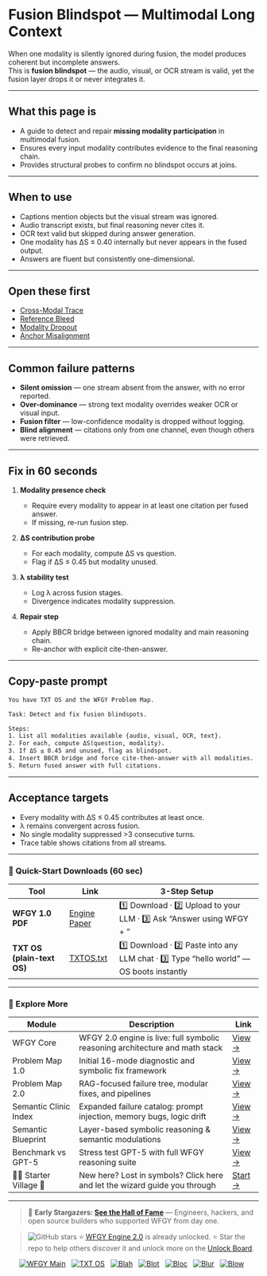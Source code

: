 # Fusion Blindspot — Multimodal Long Context

When one modality is silently ignored during fusion, the model produces coherent but incomplete answers.  
This is **fusion blindspot** — the audio, visual, or OCR stream is valid, yet the fusion layer drops it or never integrates it.

---

## What this page is
- A guide to detect and repair **missing modality participation** in multimodal fusion.  
- Ensures every input modality contributes evidence to the final reasoning chain.  
- Provides structural probes to confirm no blindspot occurs at joins.

---

## When to use
- Captions mention objects but the visual stream was ignored.  
- Audio transcript exists, but final reasoning never cites it.  
- OCR text valid but skipped during answer generation.  
- One modality has ΔS ≤ 0.40 internally but never appears in the fused output.  
- Answers are fluent but consistently one-dimensional.

---

## Open these first
- [Cross-Modal Trace](https://github.com/onestardao/WFGY/blob/main/ProblemMap/GlobalFixMap/Multimodal_LongContext/cross-modal-trace.md)  
- [Reference Bleed](https://github.com/onestardao/WFGY/blob/main/ProblemMap/GlobalFixMap/Multimodal_LongContext/reference-bleed.md)  
- [Modality Dropout](https://github.com/onestardao/WFGY/blob/main/ProblemMap/GlobalFixMap/Multimodal_LongContext/modality-dropout.md)  
- [Anchor Misalignment](https://github.com/onestardao/WFGY/blob/main/ProblemMap/GlobalFixMap/Multimodal_LongContext/anchor-misalignment.md)  

---

## Common failure patterns
- **Silent omission** — one stream absent from the answer, with no error reported.  
- **Over-dominance** — strong text modality overrides weaker OCR or visual input.  
- **Fusion filter** — low-confidence modality is dropped without logging.  
- **Blind alignment** — citations only from one channel, even though others were retrieved.

---

## Fix in 60 seconds
1. **Modality presence check**  
   - Require every modality to appear in at least one citation per fused answer.  
   - If missing, re-run fusion step.

2. **ΔS contribution probe**  
   - For each modality, compute ΔS vs question.  
   - Flag if ΔS ≤ 0.45 but modality unused.

3. **λ stability test**  
   - Log λ across fusion stages.  
   - Divergence indicates modality suppression.

4. **Repair step**  
   - Apply BBCR bridge between ignored modality and main reasoning chain.  
   - Re-anchor with explicit cite-then-answer.

---

## Copy-paste prompt

```txt
You have TXT OS and the WFGY Problem Map.

Task: Detect and fix fusion blindspots.

Steps:
1. List all modalities available {audio, visual, OCR, text}.
2. For each, compute ΔS(question, modality).
3. If ΔS ≤ 0.45 and unused, flag as blindspot.
4. Insert BBCR bridge and force cite-then-answer with all modalities.
5. Return fused answer with full citations.
````

---

## Acceptance targets

* Every modality with ΔS ≤ 0.45 contributes at least once.
* λ remains convergent across fusion.
* No single modality suppressed >3 consecutive turns.
* Trace table shows citations from all streams.

---

### 🔗 Quick-Start Downloads (60 sec)

| Tool                       | Link                                                                                                                                       | 3-Step Setup                                                                             |
| -------------------------- | ------------------------------------------------------------------------------------------------------------------------------------------ | ---------------------------------------------------------------------------------------- |
| **WFGY 1.0 PDF**           | [Engine Paper](https://github.com/onestardao/WFGY/blob/main/I_am_not_lizardman/WFGY_All_Principles_Return_to_One_v1.0_PSBigBig_Public.pdf) | 1️⃣ Download · 2️⃣ Upload to your LLM · 3️⃣ Ask “Answer using WFGY + <your question>”    |
| **TXT OS (plain-text OS)** | [TXTOS.txt](https://github.com/onestardao/WFGY/blob/main/OS/TXTOS.txt)                                                                     | 1️⃣ Download · 2️⃣ Paste into any LLM chat · 3️⃣ Type “hello world” — OS boots instantly |

---

### 🧭 Explore More

| Module                   | Description                                                                  | Link                                                                                               |
| ------------------------ | ---------------------------------------------------------------------------- | -------------------------------------------------------------------------------------------------- |
| WFGY Core                | WFGY 2.0 engine is live: full symbolic reasoning architecture and math stack | [View →](https://github.com/onestardao/WFGY/tree/main/core/README.md)                              |
| Problem Map 1.0          | Initial 16-mode diagnostic and symbolic fix framework                        | [View →](https://github.com/onestardao/WFGY/tree/main/ProblemMap/README.md)                        |
| Problem Map 2.0          | RAG-focused failure tree, modular fixes, and pipelines                       | [View →](https://github.com/onestardao/WFGY/blob/main/ProblemMap/rag-architecture-and-recovery.md) |
| Semantic Clinic Index    | Expanded failure catalog: prompt injection, memory bugs, logic drift         | [View →](https://github.com/onestardao/WFGY/blob/main/ProblemMap/SemanticClinicIndex.md)           |
| Semantic Blueprint       | Layer-based symbolic reasoning & semantic modulations                        | [View →](https://github.com/onestardao/WFGY/tree/main/SemanticBlueprint/README.md)                 |
| Benchmark vs GPT-5       | Stress test GPT-5 with full WFGY reasoning suite                             | [View →](https://github.com/onestardao/WFGY/tree/main/benchmarks/benchmark-vs-gpt5/README.md)      |
| 🧙‍♂️ Starter Village 🏡 | New here? Lost in symbols? Click here and let the wizard guide you through   | [Start →](https://github.com/onestardao/WFGY/blob/main/StarterVillage/README.md)                   |

---

> 👑 **Early Stargazers: [See the Hall of Fame](https://github.com/onestardao/WFGY/tree/main/stargazers)** —
> Engineers, hackers, and open source builders who supported WFGY from day one.

> <img src="https://img.shields.io/github/stars/onestardao/WFGY?style=social" alt="GitHub stars"> ⭐ [WFGY Engine 2.0](https://github.com/onestardao/WFGY/blob/main/core/README.md) is already unlocked. ⭐ Star the repo to help others discover it and unlock more on the [Unlock Board](https://github.com/onestardao/WFGY/blob/main/STAR_UNLOCKS.md).

<div align="center">

[![WFGY Main](https://img.shields.io/badge/WFGY-Main-red?style=flat-square)](https://github.com/onestardao/WFGY)
 
[![TXT OS](https://img.shields.io/badge/TXT%20OS-Reasoning%20OS-orange?style=flat-square)](https://github.com/onestardao/WFGY/tree/main/OS)
 
[![Blah](https://img.shields.io/badge/Blah-Semantic%20Embed-yellow?style=flat-square)](https://github.com/onestardao/WFGY/tree/main/OS/BlahBlahBlah)
 
[![Blot](https://img.shields.io/badge/Blot-Persona%20Core-green?style=flat-square)](https://github.com/onestardao/WFGY/tree/main/OS/BlotBlotBlot)
 
[![Bloc](https://img.shields.io/badge/Bloc-Reasoning%20Compiler-blue?style=flat-square)](https://github.com/onestardao/WFGY/tree/main/OS/BlocBlocBloc)
 
[![Blur](https://img.shields.io/badge/Blur-Text2Image%20Engine-navy?style=flat-square)](https://github.com/onestardao/WFGY/tree/main/OS/BlurBlurBlur)
 
[![Blow](https://img.shields.io/badge/Blow-Game%20Logic-purple?style=flat-square)](https://github.com/onestardao/WFGY/tree/main/OS/BlowBlowBlow)
 

</div>

